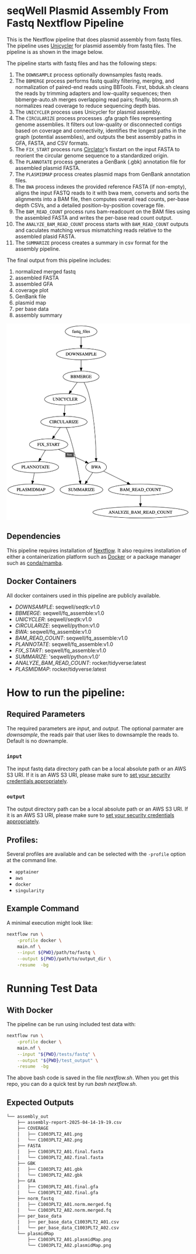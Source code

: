 # seqWell Plasmid Assembly From Fastq Nextflow Pipeline


This is the Nextflow pipeline that does plasmid assembly from fastq files.
The pipeline uses [Unicycler](https://github.com/rrwick/Unicycler) for plasmid assembly from fastq files.
The pipeline is as shown in the image below.

The pipeline starts with fastq files and has the following steps:

1. The `DOWNSAMPLE` process optionally downsamples fastq reads.
2. The `BBMERGE` process performs fastq quality filtering, merging, and normalization of paired-end reads using BBTools. 
   First, bbduk.sh cleans the reads by trimming adapters and low-quality sequences; 
   then bbmerge-auto.sh merges overlapping read pairs; 
   finally, bbnorm.sh normalizes read coverage to reduce sequencing depth bias.
3. The `UNICYCLER` process uses Unicycler for plasmid assembly.
4. The `CIRCULARIZE` process processes .gfa graph files representing genome assemblies. 
   It filters out low-quality or disconnected contigs based on coverage and connectivity, 
   identifies the longest paths in the graph (potential assemblies),
   and outputs the best assembly paths in GFA, FASTA, and CSV formats.
5. The `FIX_START` process runs [Circlator](https://github.com/sanger-pathogens/circlator)’s fixstart on the input FASTA to reorient the circular genome sequence to a standardized origin.
6. The `PLANNOTATE` process generates a GenBank (.gbk) annotation file for assembled plasmid FASTA.
7. The `PLASMIDMAP` process creates plasmid maps from GenBank annotation files.
8. The `BWA` process indexes the provided reference FASTA (if non-empty), aligns the input FASTQ reads to it with bwa mem, 
   converts and sorts the alignments into a BAM file, then computes overall read counts, per-base depth CSVs, and a detailed position-by-position coverage file.
9. The `BAM_READ_COUNT` process runs bam-readcount on the BAM files using the assembled FASTA and writes the per-base read count output.
10. The `ANALYZE_BAM_READ_COUNT` process starts with `BAM_READ_COUNT` outputs and caculates matching versus mismatching reads relative to the assembled plasid FASTA.
11. The `SUMMARIZE` process creates a summary in csv format for the assembly pipeline. 


The final output from this pipeline includes:

1. normalized merged fastq
2. assembled FASTA 
3. assembled GFA
4. coverage plot 
5. GenBank file
6. plasmid map
7. per base data
8. assembly summary

![Fig1. Seqwell SNAP Plasmid Assembly Workflow](./docs/SNAP.png)


## Dependencies

This pipeline requires installation of [Nextflow](https://www.nextflow.io/docs/latest/install.html).
It also requires installation of either a containerization platform such as [Docker](https://docs.docker.com/engine/install/) or a package manager such as [conda/mamba](https://mamba.readthedocs.io/en/latest/installation/mamba-installation.html).

## Docker Containers

All docker containers used in this pipeline are publicly available.

- *DOWNSAMPLE*: seqwell/seqtk:v1.0
- *BBMERGE*: seqwell/fq_assemble:v1.0
- *UNICYCLER*: seqwell/seqtk:v1.0
- *CIRCULARIZE*: seqwell/python:v1.0
- *BWA*: seqwell/fq_assemble:v1.0
- *BAM_READ_COUNT*: seqwell/fq_assemble:v1.0
- *PLANNOTATE*: seqwell/fq_assemble:v1.0
- *FIX_START*: seqwell/fq_assemble:v1.0
- *SUMMARIZE*: 'seqwell/python:v1.0'
- *ANALYZE_BAM_READ_COUNT*: rocker/tidyverse:latest
- *PLASMIDMAP*: rocker/tidyverse:latest
 
            
            
# How to run the pipeline:

## Required Parameters

The required parameters are *input*, and *output*.
The optional parmater are *downsample*, the reads pair that user likes to downsample the reads to. Default is no downample. 

### `input`
The input fastq data directory path can be a local absolute path or an AWS S3 URI.
If it is an AWS S3 URI, please make sure to [set your security credentials appropriately](https://www.nextflow.io/docs/latest/amazons3.html#security-credentials).


### `output`

The output directory path can be a local absolute path or an AWS S3 URI.
If it is an AWS S3 URI, please make sure to [set your security credentials appropriately](https://www.nextflow.io/docs/latest/amazons3.html#security-credentials).

## Profiles:

Several profiles are available and can be selected with the `-profile` option at the command line.

- `apptainer`
- `aws`
- `docker`
- `singularity`

## Example Command

A minimal execution might look like:

```bash
nextflow run \
    -profile docker \
    main.nf \
    --input ${PWD}/path/to/fastq \
    --output ${PWD}/path/to/output_dir \
    -resume  -bg 
```

# Running Test Data

## With Docker

The pipeline can be run using included test data with:

```bash
nextflow run \
    -profile docker \
    main.nf \
    --input "${PWD}/tests/fastq" \
    --output "${PWD}/test_output" \
    -resume  -bg 
```
The above bash code is saved in the file *nextflow.sh*.  When you get this repo, you can do a quick test by run *bash nextflow.sh*.



## Expected Outputs
```
└── assembly_out
    ├── assembly-report-2025-04-14-19-19.csv
    ├── COVERAGE
    │   ├── C1003PLT2_A01.png
    │   └── C1003PLT2_A02.png
    ├── FASTA
    │   ├── C1003PLT2_A01.final.fasta
    │   └── C1003PLT2_A02.final.fasta
    ├── GBK
    │   ├── C1003PLT2_A01.gbk
    │   └── C1003PLT2_A02.gbk
    ├── GFA
    │   ├── C1003PLT2_A01.final.gfa
    │   └── C1003PLT2_A02.final.gfa
    ├── norm_fastq
    │   ├── C1003PLT2_A01.norm.merged.fq
    │   └── C1003PLT2_A02.norm.merged.fq
    ├── per_base_data
    │   ├── per_base_data_C1003PLT2_A01.csv
    │   └── per_base_data_C1003PLT2_A02.csv
    └── plasmidMap
        ├── C1003PLT2_A01.plasmidMap.png
        └── C1003PLT2_A02.plasmidMap.png
```